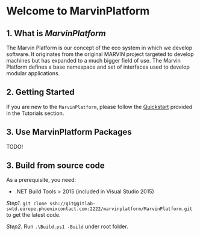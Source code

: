 # Welcome to MarvinPlatform

## 1. What is *MarvinPlatform*

The Marvin Platform is our concept of the eco system in which we develop software. It originates from the original MARVIN project targeted to develop machines but has expanded to a much bigger field of use. The Marvin Platform defines a base namespace and set of interfaces used to develop modular applications.

## 2. Getting Started

If you are new to the `MarvinPlatform`, please follow the [Quickstart](xref:Quickstart) provided in the Tutorials section.

## 3. Use MarvinPlatform Packages

TODO!

## 3. Build from source code

As a prerequisite, you need:

- .NET Build Tools > 2015 (included in Visual Studio 2015)

*Step1.* `git clone ssh://git@gitlab-swtd.europe.phoenixcontact.com:2222/marvinplatform/MarvinPlatform.git` to get the latest code.

*Step2.* Run `.\Build.ps1 -Build` under root folder.